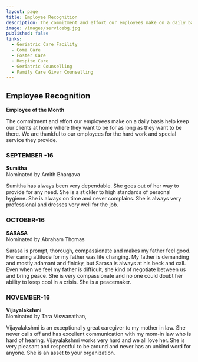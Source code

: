 ```yaml
---
layout: page
title: Employee Recognition
description: The commitment and effort our employees make on a daily basis help keep our clients at home where they want to be for as long as they want to be there. We are thankful to our employees for the hard work and special service they provide. They hae made Advantage Seniors one of the best elder care services in bangalore.
image: /images/servicebg.jpg
published: false
links:
  - Geriatric Care Facility
  - Coma Care
  - Foster Care
  - Respite Care
  - Geriatric Counselling
  - Family Care Giver Counselling
---
```


<h2>Employee Recognition</h2>

<p>
  <strong>Employee of the Month</strong>
</p>
<p>
  The commitment and effort our employees make on a daily basis help keep our
  clients at home where they want to be for as long as they want to be there. We
  are thankful to our employees for the hard work and special service they
  provide.
</p>

<h3>SEPTEMBER -16</h3>
<p>
  <strong>Sumitha</strong><br />
  Nominated by Amith Bhargava
</p>

<p>
  Sumitha has always been very dependable. She goes out of her way to provide
  for any need. She is a stickler to high standards of personal hygiene. She is
  always on time and never complains. She is always very professional and
  dresses very well for the job.
</p>

<h3>OCTOBER-16</h3>

<p>
  <strong>SARASA </strong><br />
  Nominated by Abraham Thomas
</p>
<p>
  Sarasa is prompt, thorough, compassionate and makes my father feel good. Her
  caring attitude for my father was life changing. My father is demanding and
  mostly adamant and finicky, but Sarasa is always at his beck and call. Even
  when we feel my father is difficult, she kind of negotiate between us and
  bring peace. She is very compassionate and no one could doubt her ability to
  keep cool in a crisis. She is a peacemaker.
</p>

<h3>NOVEMBER-16</h3>
<p>
  <strong>Vijayalakshmi</strong><br />
  Nominated by Tara Viswanathan,
</p>

<p>
  Vijayalakshmi is an exceptionally great caregiver to my mother in law. She
  never calls off and has excellent communication with my mom-in law who is hard
  of hearing. Vijayalakshmi works very hard and we all love her. She is very
  pleasant and respectful to be around and never has an unkind word for anyone.
  She is an asset to your organization.
</p>
